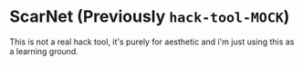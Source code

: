 # ScarNet (Previously `hack-tool-MOCK`)
This is not a real hack tool, it's purely for aesthetic and i'm just using this as a learning ground.
